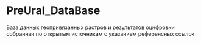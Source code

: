 # PreUral_DataBase
База данных геопривязанных растров и результатов оцифровки собранная по открытым источникам с указанием референсных ссылок
